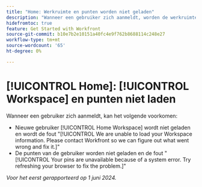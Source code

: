 ```yaml
---
title: "Home: Werkruimte en punten worden niet geladen"
description: "Wanneer een gebruiker zich aanmeldt, worden de werkruimte en punten op het startpunt niet geladen en worden foutberichten weergegeven."
hidefromtoc: true
feature: Get Started with Workfront
source-git-commit: b10e7b2e10151a40fc4e9f762b8688114c248e27
workflow-type: tm+mt
source-wordcount: '65'
ht-degree: 0%

---
```



# [!UICONTROL Home]: [!UICONTROL Workspace] en punten niet laden

Wanneer een gebruiker zich aanmeldt, kan het volgende voorkomen:

* Nieuwe gebruiker [!UICONTROL Home Workspace] wordt niet geladen en wordt de fout &quot;[!UICONTROL We are unable to load your Workspace information. Please contact Workfront so we can figure out what went wrong and fix it.]&quot;
* De punten van de gebruiker worden niet geladen en de fout &quot;[!UICONTROL Your pins are unavailable because of a system error. Try refreshing your browser to fix the problem.]&quot;

_Voor het eerst gerapporteerd op 1 juni 2024._
